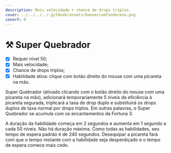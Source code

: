 ```yaml
---
description: Mais velocidade + chance de drops triplos.
cover: ../../../../.gitbook/assets/bannercomfundorevo.png
coverY: 0
---
```


# ⚒️ Super Quebrador

* [x] Requer nível 50;
* [x] Mais velocidade;
* [x] Chance de drops triplos;
* [x] Habilidade ativa: clique com botão direito do mouse com uma picareta na mão.

Super Quebrador (ativado clicando com o botão direito do mouse com uma picareta na mão), adicionará temporariamente 5 níveis de eficiência à picareta segurada, triplicará a taxa de drop duplo e substituirá os drops duplos de taxa normal por drops triplos. Em outras palavras, o Super Quebrador se acumula com os encantamentos da Fortuna 3.

A duração da habilidade começa em 2 segundos e aumenta em 1 segundo a cada 50 níveis. Não há duração máxima. Como todas as habilidades, seu tempo de espera padrão é de 240 segundos. Desequipar a picareta fará com que o tempo restante com a habilidade seja desperdiçado e o tempo de espera comece mais cedo.
